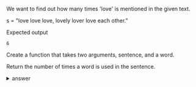 We want to find out how many times 'love' is mentioned in the given text.

s = "love love love, lovely lover love each other."


Expected output 
```
6
```
Create a function that takes two arguments, sentence, and a word.

Return the number of times a word is used in the sentence.

<details>
  <summary>answer</summary>
  
  ```py
  s = "love love love, lovely lover love each other."
  
  def pleasefind(sentence, word):
      count = 0
      for i in range(len(sentence)):
        if sentence[i:i+len(word)] == word:
          count += 1
      return count
  
  print(pleasefind(s,"love"))
  ```
</details>
